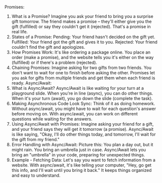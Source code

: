 Promises:
1. What is a Promise?
Imagine you ask your friend to bring you a surprise gift tomorrow. The friend makes a promise – they'll either give you the gift (fulfilled) or say they couldn't get it (rejected). That's a promise in real life.
2. States of a Promise:
Pending: Your friend hasn't decided on the gift yet.
Fulfilled: Your friend got the gift and gives it to you.
Rejected: Your friend couldn't find the gift and apologizes.
3. How Promises Work:
It's like ordering a package online. You place an order (make a promise), and the website tells you it's either on the way (fulfilled) or if there's a problem (rejected).
4. Chaining Promises:
Imagine asking for two gifts from two friends. You don't want to wait for one to finish before asking the other. Promises let you ask for gifts from multiple friends and get them when each friend is ready.
Async/Await:
1. What is Async/Await?
Async/Await is like waiting for your turn at a playground slide. When you're in line (async), you can do other things. When it's your turn (await), you go down the slide (complete the task).
2. Making Asynchronous Code Look Sync:
Think of it as doing homework. Without async/await, you might have to wait for each question's answer before moving on. With async/await, you can work on different questions while waiting for the answers.
3. Using Async/Await with Promises:
Imagine asking your friend for a gift, and your friend says they will get it tomorrow (a promise). Async/Await is like saying, "Okay, I'll do other things today, and tomorrow, I'll wait for the gift from my friend."
4. Error Handling with Async/Await:
Picture this: You plan a day out, but it might rain. You bring an umbrella just in case. Async/Await lets you bring an "umbrella" in your code, preparing for unexpected things.
5. Example - Fetching Data:
Let's say you want to fetch information from a website. With async/await, it's like telling your computer, "Hey, go get this info, and I'll wait until you bring it back." It keeps things organized and easy to understand.
